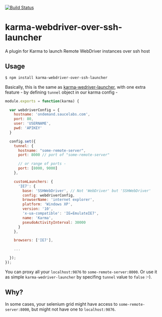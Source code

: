 [![Build Status](https://travis-ci.org/markelog/karma-webdriver-over-ssh-launcher.svg?branch=master)](https://travis-ci.org/markelog/karma-webdriver-over-ssh-launcher)

karma-webdriver-over-ssh-launcher
========================

A plugin for Karma to launch Remote WebDriver instances over ssh host

## Usage

```bash
$ npm install karma-webdriver-over-ssh-launcher
```

Basically, this is the same as [karma-wedriver-launcher](https://github.com/karma-runner/karma-webdriver-launcher), with one extra feature - by defining `tunnel` object in our karma config -

```js
module.exports = function(karma) {

  var webdriverConfig = {
    hostname: 'ondemand.saucelabs.com',
    port: 80,
    user: 'USERNAME',
    pwd: 'APIKEY'
  }

  config.set({
    tunnel: {
      hostname: "some-remote-server",
      port: 8000 // port of "some-remote-server"

      // or range of ports -
      port: [8000, 9000]
    },

    customLaunchers: {
      'IE7': {
        base: 'SSHWebDriver', // Not 'WebDriver' but 'SSHWebDriver'
        config: webdriverConfig,
        browserName: 'internet explorer',
        platform: 'Windows XP',
        version: '10',
        'x-ua-compatible': 'IE=EmulateIE7',
        name: 'Karma',
        pseudoActivityInterval: 30000
      }
    },

    browsers: ['IE7'],

    ...

  });
});
```

You can proxy all your `localhost:9876` to `some-remote-server:8000`. Or use it as simple `karma-wedriver-launcher` by specifing `tunnel` value to `false` :-).

## Why?
In some cases, your selenium grid might have access to `some-remote-server:8000`, but might not have one to `localhost:9876`.

